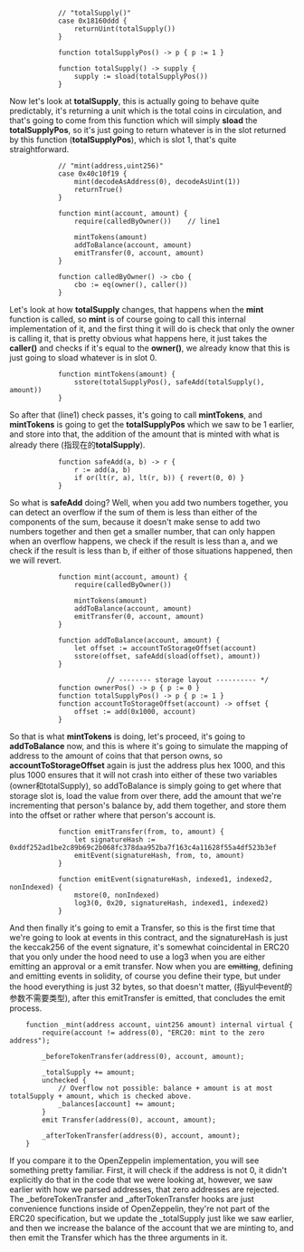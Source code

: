 ```solidity
            // "totalSupply()"
            case 0x18160ddd {
                returnUint(totalSupply())
            }
            
            function totalSupplyPos() -> p { p := 1 }
            
            function totalSupply() -> supply {
                supply := sload(totalSupplyPos())
            }
```

Now let's look at **totalSupply**, this is actually going to behave quite predictably, it's returning a unit which is the total coins in circulation, and that's going to come from this function which will simply **sload** the **totalSupplyPos**, so it's just going to return whatever is in the slot returned by this function (**totalSupplyPos**), which is slot 1, that's quite straightforward. 

```solidity
            // "mint(address,uint256)"
            case 0x40c10f19 {
                mint(decodeAsAddress(0), decodeAsUint(1))
                returnTrue()
            }
            
            function mint(account, amount) {
                require(calledByOwner())    // line1

                mintTokens(amount)
                addToBalance(account, amount)
                emitTransfer(0, account, amount)
            }
            
            function calledByOwner() -> cbo {
                cbo := eq(owner(), caller())
            }
```

Let's look at how **totalSupply** changes, that happens when the **mint** function is called, so **mint** is of course going to call this internal implementation of it, and the first thing it will do is check that only the owner is calling it, that is pretty obvious what happens here, it just takes the **caller()** and checks if it's equal to the **owner()**, we already know that this is just going to sload whatever is in slot 0. 

```solidity
            function mintTokens(amount) {
                sstore(totalSupplyPos(), safeAdd(totalSupply(), amount))
            }
```

So after that (line1) check passes, it's going to call **mintTokens**, and **mintTokens** is going to get the **totalSupplyPos** which we saw to be 1 earlier, and store into that, the addition of the amount that is minted with what is already there (指现在的**totalSupply**).

```solidity
            function safeAdd(a, b) -> r {
                r := add(a, b)
                if or(lt(r, a), lt(r, b)) { revert(0, 0) }
            }
```

So what is **safeAdd** doing? Well, when you add two numbers together, you can detect an overflow if the sum of them is less than either of the components of the sum, because it doesn't make sense to add two numbers together and then get a smaller number, that can only happen when an overflow happens, we check if the result is less than a, and we check if the result is less than b, if either of those situations happened, then we will revert. 

```solidity
            function mint(account, amount) {
                require(calledByOwner())

                mintTokens(amount)
                addToBalance(account, amount)
                emitTransfer(0, account, amount)
            }
            
            function addToBalance(account, amount) {
                let offset := accountToStorageOffset(account)
                sstore(offset, safeAdd(sload(offset), amount))
            }
  
						// -------- storage layout ---------- */
            function ownerPos() -> p { p := 0 }
            function totalSupplyPos() -> p { p := 1 }  
            function accountToStorageOffset(account) -> offset {
                offset := add(0x1000, account)
            }
```

So that is what **mintTokens** is doing, let's proceed, it's going to **addToBalance** now, and this is where it's going to simulate the mapping of address to the amount of coins that that person owns, so **accountToStorageOffset** again is just the address plus hex 1000, and this plus 1000 ensures that it will not crash into either of these two variables (owner和totalSupply), so addToBalance is simply going to get where that storage slot is, load the value from over there, add the amount that we're incrementing that person's balance by, add them together, and store them into the offset or rather where that person's account is. 

```solidity
            function emitTransfer(from, to, amount) {
                let signatureHash := 0xddf252ad1be2c89b69c2b068fc378daa952ba7f163c4a11628f55a4df523b3ef
                emitEvent(signatureHash, from, to, amount)
            }
            
            function emitEvent(signatureHash, indexed1, indexed2, nonIndexed) {
                mstore(0, nonIndexed)
                log3(0, 0x20, signatureHash, indexed1, indexed2)
            }
```

And then finally it's going to emit a Transfer, so this is the first time that we're going to look at events in this contract, and the signatureHash is just the keccak256 of the event signature, it's somewhat coincidental in ERC20 that you only under the hood need to use a log3 when you are either emitting an approval or a emit transfer. Now when you are ~~emitting~~, defining and emitting events in solidity, of course you define their type, but under the hood everything is just 32 bytes, so that doesn't matter, (指yul中event的参数不需要类型), after this emitTransfer is emitted, that concludes the emit process.

```solidity
    function _mint(address account, uint256 amount) internal virtual {
        require(account != address(0), "ERC20: mint to the zero address");

        _beforeTokenTransfer(address(0), account, amount);

        _totalSupply += amount;
        unchecked {
            // Overflow not possible: balance + amount is at most totalSupply + amount, which is checked above.
            _balances[account] += amount;
        }
        emit Transfer(address(0), account, amount);

        _afterTokenTransfer(address(0), account, amount);
    }
```

If you compare it to the OpenZeppelin implementation, you will see something pretty familiar. First, it will check if the address is not 0, it didn't explicitly do that in the code that we were looking at, however, we saw earlier with how we parsed addresses, that zero addresses are rejected. The _beforeTokenTransfer and _afterTokenTransfer hooks are just convenience functions inside of OpenZeppelin, they're not part of the ERC20 specification, but we update the _totalSupply just like we saw earlier, and then we increase the balance of the account that we are minting to, and then emit the Transfer which has the three arguments in it.